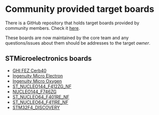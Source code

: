 # Community provided target boards

There is a GitHub repository that holds target boards provided by community members. Check it [here](https://github.com/nanoframework/nf-Community-Targets).

These boards are now maintained by the core team and any questions/issues about them should be addresses to the target _owner_.

## STMicroelectronics boards

- [GHI FEZ Cerb40](community-targets/GHI_FEZ_CERB40_NF.md)
- [Ingenuity Micro Electron](community-targets/I2M_ELECTRON_NF.md)
- [Ingenuity Micro Oxygen](community-targets/I2M_OXYGEN_NF.md)
- [ST_NUCLEO144_F412ZG_NF](community-targets/ST_NUCLEO144_F412ZG_NF.md)
- [NUCLEO144_F746ZG](community-targets/st-nucleo144-f746zg.md)
- [ST_NUCLEO64_F401RE_NF](community-targets/ST_NUCLEO64_F401RE_NF.md)
- [ST_NUCLEO64_F411RE_NF](community-targets/ST_NUCLEO64_F411RE_NF.md)
- [STM32F4_DISCOVERY](community-targets/stm32f4-discovery.md)
